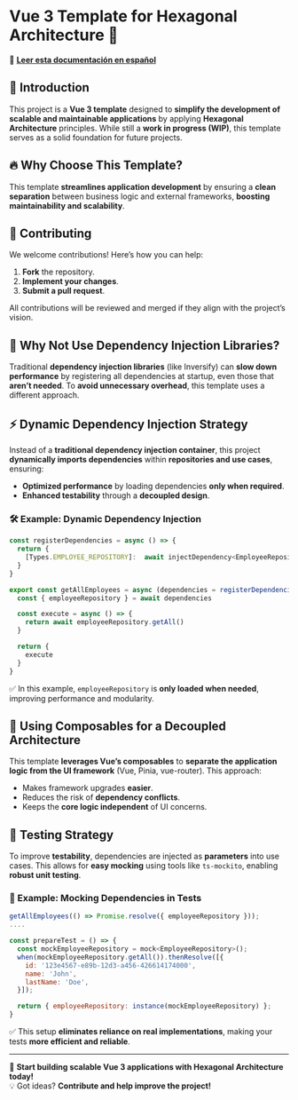 
# Vue 3 Template for Hexagonal Architecture 🚀

📖 **[Leer esta documentación en español](README.es.md)**  

## 📌 Introduction
This project is a **Vue 3 template** designed to **simplify the development of scalable and maintainable applications** by applying **Hexagonal Architecture** principles. While still a **work in progress (WIP)**, this template serves as a solid foundation for future projects.

## 🔥 Why Choose This Template?
This template **streamlines application development** by ensuring a **clean separation** between business logic and external frameworks, **boosting maintainability and scalability**.

## 🤝 Contributing
We welcome contributions! Here’s how you can help:
1. **Fork** the repository.
2. **Implement your changes**.
3. **Submit a pull request**.

All contributions will be reviewed and merged if they align with the project’s vision.

## 🚫 Why Not Use Dependency Injection Libraries?
Traditional **dependency injection libraries** (like Inversify) can **slow down performance** by registering all dependencies at startup, even those that **aren’t needed**. To **avoid unnecessary overhead**, this template uses a different approach.

## ⚡ Dynamic Dependency Injection Strategy
Instead of a **traditional dependency injection container**, this project **dynamically imports dependencies** within **repositories and use cases**, ensuring:
- **Optimized performance** by loading dependencies **only when required**.
- **Enhanced testability** through a **decoupled design**.

### 🛠 Example: Dynamic Dependency Injection
```js
const registerDependencies = async () => {
  return {
    [Types.EMPLOYEE_REPOSITORY]:  await injectDependency<EmployeeRepository>(Types.EMPLOYEE_REPOSITORY),
  }
}

export const getAllEmployees = async (dependencies = registerDependencies()) => {
  const { employeeRepository } = await dependencies

  const execute = async () => {
    return await employeeRepository.getAll()
  }

  return {
    execute
  }
}
```
✅ In this example, `employeeRepository` is **only loaded when needed**, improving performance and modularity.

## 🎯 Using Composables for a Decoupled Architecture
This template **leverages Vue’s composables** to **separate the application logic from the UI framework** (Vue, Pinia, vue-router). This approach:
- Makes framework upgrades **easier**.
- Reduces the risk of **dependency conflicts**.
- Keeps the **core logic independent** of UI concerns.

## 🧪 Testing Strategy
To improve **testability**, dependencies are injected as **parameters** into use cases. This allows for **easy mocking** using tools like `ts-mockito`, enabling **robust unit testing**.

### 📝 Example: Mocking Dependencies in Tests
```js
getAllEmployees(() => Promise.resolve({ employeeRepository }));
....

const prepareTest = () => {
  const mockEmployeeRepository = mock<EmployeeRepository>();
  when(mockEmployeeRepository.getAll()).thenResolve([{
    id: '123e4567-e89b-12d3-a456-426614174000',
    name: 'John',
    lastName: 'Doe',
  }]);

  return { employeeRepository: instance(mockEmployeeRepository) };
}
```
✅ This setup **eliminates reliance on real implementations**, making your tests **more efficient and reliable**.

---

🚀 **Start building scalable Vue 3 applications with Hexagonal Architecture today!**  
💡 Got ideas? **Contribute and help improve the project!**  

